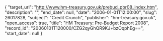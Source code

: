 {
  "target_url": "http://www.hm-treasury.gov.uk/prebud_pbr08_index.htm", 
  "description": "", 
  "end_date": null, 
  "date": "2006-01-01T12:00:00", 
  "slug": 26017828, 
  "subject": "Credit Crunch", 
  "publisher": "hm-treasury.gov.uk", 
  "open_access": true, 
  "title": "HM Treasury: Pre-Budget Report 2008", 
  "record_id": "20060101T120000/CZG2qyGhQR9KJ+bzOqphEg==", 
  "start_date": null
}

